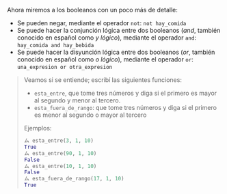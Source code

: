Ahora miremos a los booleanos con un poco más de detalle:

* Se pueden negar, mediante el operador `not`: `not hay_comida`
* Se puede hacer la conjunción lógica entre dos booleanos (_and_, también conocido en español como _y lógico_), mediante el operador `and`: `hay_comida and hay_bebida`
* Se puede hacer la disyunción lógica entre dos booleanos (_or_, también conocido en español como _o lógico_), mediante el operador `or`: `una_expresion or otra_expresion`

> Veamos si se entiende; escribí las siguientes funciones:
>
> * `esta_entre`, que tome tres números y diga si el primero es mayor al segundo y menor al tercero.
> * `esta_fuera_de_rango`: que tome tres números y diga si el primero es menor al segundo o mayor al tercero
>
> Ejemplos:
>
> ```python
> ム esta_entre(3, 1, 10)
> True
> ム esta_entre(90, 1, 10)
> False
> ム esta_entre(10, 1, 10)
> False
> ム esta_fuera_de_rango(17, 1, 10)
> True
> ```
>
